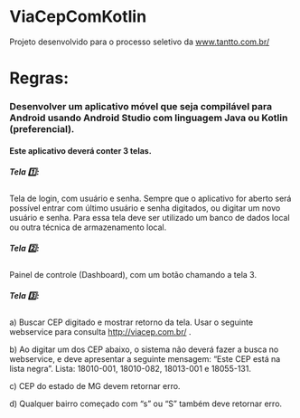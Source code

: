 # ViaCepComKotlin
Projeto desenvolvido para o processo seletivo da www.tantto.com.br/

# Regras:

### Desenvolver um aplicativo móvel que seja compilável para Android usando Android Studio com linguagem Java ou Kotlin (preferencial).


#### Este aplicativo deverá conter 3 telas.

##### Tela :one:: 

Tela de login, com usuário e senha. Sempre que o aplicativo for
aberto será possível entrar com último usuário e senha digitados, ou
digitar um novo usuário e senha. Para essa tela deve ser utilizado um
banco de dados local ou outra técnica de armazenamento local.

##### Tela :two:: 

Painel de controle (Dashboard), com um botão chamando a tela 3.

##### Tela :three::

a) Buscar CEP digitado e mostrar retorno da tela. Usar o seguinte
webservice para consulta http://viacep.com.br/ .

b) Ao digitar um dos CEP abaixo, o sistema não deverá fazer a busca no
webservice, e deve apresentar a seguinte mensagem:
“Este CEP está na lista negra”.
Lista: 18010-001, 18010-082, 18013-001 e 18055-131.

c) CEP do estado de MG devem retornar erro.

d) Qualquer bairro começado com “s” ou “S” também deve retornar erro.
